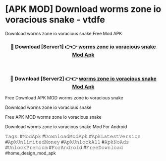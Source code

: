# [APK MOD] Download  worms zone io voracious snake - vtdfe
Download worms zone io voracious snake Free Mod APK

<div align="center">
<h3>🔴 Download [Server1] 👉👉 <a href="https://apk-comot.site?title=worms_zone_io_voracious_snake">worms zone io voracious snake Mod Apk</a></h3><br>

<h3>🔴 Download [Server2] 👉👉 <a href="https://apk-comot.site?title=worms_zone_io_voracious_snake">worms zone io voracious snake Mod Apk</a></h3>
</div>


Free Download APK MOD worms zone io voracious snake

Download worms zone io voracious snake 

Free APK MOD worms zone io voracious snake 

Download worms zone io voracious snake Mod For Android

𝚃𝚊𝚐𝚜: #𝙼𝚘𝚍𝙰𝚙𝚔 #𝙳𝚘𝚠𝚗𝚕𝚘𝚊𝚍𝙼𝚘𝚍𝙰𝚙𝚔 #𝙰𝚙𝚔𝙻𝚊𝚝𝚎𝚜𝚝𝚅𝚎𝚛𝚜𝚒𝚘𝚗 #𝙰𝚙𝚔𝚄𝚗𝚕𝚒𝚖𝚒𝚝𝚎𝚍𝙼𝚘𝚗𝚎𝚢 #𝙰𝚙𝚔𝚄𝚗𝚕𝚘𝚌𝚔𝙰𝚕𝚕 #𝙰𝚙𝚔𝙽𝚘𝙰𝚍𝚜 #𝚄𝚗𝚕𝚘𝚌𝚔𝙿𝚛𝚎𝚖𝚒𝚞𝚖 #𝙵𝚘𝚛𝙰𝚗𝚍𝚛𝚘𝚒𝚍 #𝙵𝚛𝚎𝚎𝙳𝚘𝚠𝚗𝚕𝚘𝚊𝚍 #home_design_mod_apk